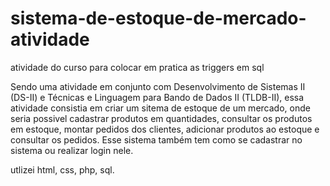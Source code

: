 # sistema-de-estoque-de-mercado-atividade
atividade do curso para colocar em pratica as triggers em sql


Sendo uma atividade em conjunto com Desenvolvimento de Sistemas II (DS-II) e Técnicas e Linguagem para Bando de Dados II (TLDB-II), essa atividade consistia em criar um sitema de estoque de um mercado, onde seria possivel cadastrar produtos em quantidades, consultar os produtos em estoque, montar pedidos dos clientes, adicionar produtos ao estoque e consultar os pedidos. Esse sistema também tem como se cadastrar no sistema ou realizar login nele.

utlizei html, css, php, sql.
